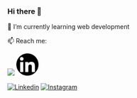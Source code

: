 ### Hi there 👋

🌱 I’m currently learning web development

📫 Reach me:

<img src="https://w7.pngwing.com/pngs/826/146/png-transparent-social-media-computer-icons-linkedin-social-network-social-media-text-trademark-logo.png" width="50" heigth="50" href="https://www.linkedin.com/in/beatrizadm/"/>

<img src="./src/linkedin.png" width="50" heigth="50" href="https://www.linkedin.com/in/beatrizadm/"/>


[![Linkedin](https://user-images.githubusercontent.com/37448340/87267194-5a2c8c80-c49d-11ea-95a5-993860580961.png)](https://www.linkedin.com/in/beatrizadm/)
[![Instagram](https://user-images.githubusercontent.com/37448340/87267194-5a2c8c80-c49d-11ea-95a5-993860580961.png)](https://www.instagram.com/beatrizadm/)


<!--
**beatrizadm/beatrizadm** is a ✨ _special_ ✨ repository because its `README.md` (this file) appears on your GitHub profile.

Here are some ideas to get you started:

- 🔭 I’m currently working on ...
- 🌱 I’m currently learning ...
- 👯 I’m looking to collaborate on ...
- 🤔 I’m looking for help with ...
- 💬 Ask me about ...
- 📫 How to reach me: ...
- 😄 Pronouns: ...
- ⚡ Fun fact: ...
-->
